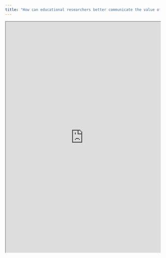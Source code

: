```yaml
---
title: "How can educational researchers better communicate the value of our work to the people we study?"
---
```




<iframe height="750" width="100%" src="https://ewelton.github.io/ktest/wiki.html#How%20can%20educational%20researchers%20better%20communicate%20the%20value%20of%20our%20work%20to%20the%20people%20we%20study?"></iframe>
